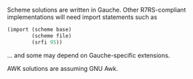 Scheme solutions are written in Gauche. Other R7RS-compliant
implementations will need import statements such as

```scheme
(import (scheme base)
        (scheme file)
        (srfi 95))
```

... and some may depend on Gauche-specific extensions.

AWK solutions are assuming GNU Awk.
